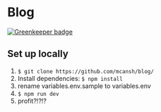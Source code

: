 # Blog

[![Greenkeeper badge](https://badges.greenkeeper.io/mcansh/blog.svg)](https://greenkeeper.io/)

## Set up locally
1. `$ git clone https://github.com/mcansh/blog/`
2. Install dependencies: `$ npm install`
3. rename variables.env.sample to variables.env
4. `$ npm run dev`
5. profit?!?!?
